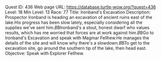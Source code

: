Quest ID: 436
Web page URL: https://database.turtle-wow.org/?quest=436
Level: 18
Min Level: 13
Race: 77
Title: Ironband's Excavation
Description: Prospector Ironband is heading an excavation of ancient ruins east of the lake.His progress has been slow lately, especially considering all the supplies we've sent him.$B$BIronband's a stout, honest dwarf who values results, which has me worried that forces are at work against him.$B$BGo to Ironband's Excavation and speak with Magmar Fellhew.He manages the details of the site and will know why there's a slowdown.$B$BTo get to the excavation site, go around the southern tip of the lake, then head east.
Objective: Speak with Explorer Fellhew.

